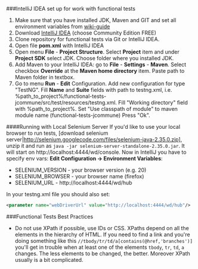 ###IntelliJ IDEA set up for work with functional tests
1. Make sure that you have installed JDK, Maven and GIT and set all environment variables
from [wiki-guide](http://jtalks.org/pages/viewpage.action?pageId=6422581)
2. Download [IntelliJ IDEA](http://www.jetbrains.com/idea/download/index.html) (choose Community Edition FREE)
3. Clone repository for functional tests via Git or IntelliJ IDEA.
4. Open file **pom.xml** with IntelliJ IDEA
5. Open menu **File** - **Project Structure**. Select **Project** item and under **Project SDK** select JDK.
Choose folder where you installed JDK.
6. Add Maven to your IntelliJ IDEA: go to **File** - **Settings** - **Maven**. Select checkbox **Override** at the **Maven home directory** item.
Paste path to Maven folder in textbox.
7. Go to menu **Run** - **Edit** Configuration.
Add new configuration for type "TestNG". Fill **Name** and **Suite** fields with path to testng.xml,
i.e. %path_to_project%/functional-tests-jcommune/src/test/resources/testng.xml.
Fill "Working directory" field with %path_to_project%.
Set "Use classpath of module" to maven module name (functional-tests-jcommune)
Press "Ok".

####Running with Local Selenium Server
If you'd like to use your local browser to run tests, [download selenium server|http://selenium.googlecode.com/files/selenium-java-2.35.0.zip], unzip it and run as `java -jar selenium-server-standalone-2.35.0.jar`. It will start on http://localhost:4444/wd/console. Now in IntelliJ you have to specify env vars: **Edit Configuration -> Environment Variables**:
- SELENIUM_VERSION - your browser version (e.g. 20)
- SELENIUM_BROWSER - your browser name (firefox)
- SELENIUM_URL - http://localhost:4444/wd/hub

In your testng.xml file you should also set:
```xml
<parameter name="webDriverUrl" value="http://localhost:4444/wd/hub"/>
```

###Functional Tests Best Practices
* Do not use XPath if possible, use IDs or CSS. XPaths depend on all the elements in the hierarchy of HTML. If you need
  to find a link and you're doing something like this `//tbody/tr/td/a[contains(@href,'branches')]` you'll get in
  trouble when at least one of the elements `tbody`, `tr`, `td`, `a` changes. The less elements to be changed,
  the better. Moreover XPath usually is a bit complicated.
